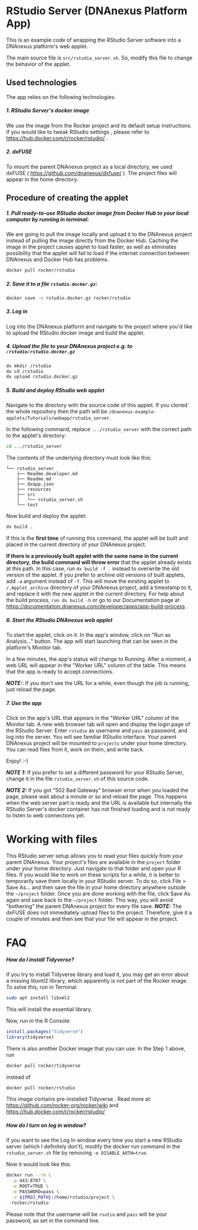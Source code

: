 <!-- dx-header -->
# RStudio Server (DNAnexus Platform App)

This is an example code of wrapping the RStudio Server software into a DNAnexus platform's web applet.

The main source file is `src/rstudio_server.sh`. So, modify this file to change the behavior of the applet.

## Used technologies
The app relies on the following technologies:
##### 1. RStudio Server's docker image 
We use the image from the Rocker project and its default setup instructions. If you would like to tweak RStudio settings , please refer to https://hub.docker.com/r/rocker/rstudio/ .

##### 2. dxFUSE
To mount the parent DNAnexus project as a local directory, we used dxFUSE ( https://github.com/dnanexus/dxfuse/ ). The project files will appear in the home directory. 

<!-- /dx-header -->

<!-- Insert a description of your app here -->
## Procedure of creating the applet


##### 1. Pull ready-to-use RStudio docker image from Docker Hub to your local computer by running in terminal:
We are going to pull the image locally and upload it to the DNAnexus project instead of pulling the image directly from the Docker Hub. Caching the image in the project causes applet to load faster, as well as eliminates possibility that the applet will fail to load if the internet connection between DNAnexus and Docker Hub has problems.
 
```bash
docker pull rocker/rstudio
```


##### 2. Save it to a file `rstudio.docker.gz`:
```bash
docker save -o rstudio.docker.gz rocker/rstudio
```


##### 3. Log in
Log into the DNAnexus platform and navigate to the project where you'd like to upload the RStudio docker image and build the applet.


##### 4. Upload the file to your DNAnexus project e.g. to `/rstudio/rstudio.docker.gz`
```bash
dx mkdir /rstudio
dx cd /rstudio
dx upload rstudio.docker.gz
```


##### 5. Build and deploy RStudio web applet

Navigate to the directory with the source code of this applet. If you cloned the whole repository then the path will be `/dnanexus-example-applets/Tutorials/webapp/rstudio_server`.

In the following command, replace `.../rstudio_server` with the correct path to the applet's directory:
```bash
cd .../rstudio_server
```

The contents of the underlying directory must look like this:
```
└── rstudio_server
    ├── Readme.developer.md
    ├── Readme.md
    ├── dxapp.json
    ├── resources
    ├── src
    │   └── rstudio_server.sh
    └── test
```

Now build and deploy the applet:
```bash
dx build .
```

If this is the **first time** of running this command, the applet will be built and placed in the current directory of your DNAnexus project.

**If there is a previously built applet with the same name in the current directory, the build command will throw error** that the applet already exists at this path. In this case, run `dx build -f .` instead to overwrite the old version of the applet. If you prefer to archive old versions of built applets, add `-a` argument instead of `-f`. This will move the existing applet to `/.Applet_archive` directory of your DNAnexus project, add a timestamp to it, and replace it with the new applet in the current directory. For help about the build process, `run dx build -h` or go to our Documentation page at https://documentation.dnanexus.com/developer/apps/app-build-process .


##### 6. Start the RStudio DNAnexus web applet
To start the applet, click on it. In the app's window, click on "Run as Analysis…" button. The app will start launching that can be seen in the platform's Monitor tab.

In a few minutes, the app's status will change to Running. After a moment, a web URL will appear in the "Worker URL" column of the table. This means that the app is ready to accept connections.

**_NOTE:_**: If you don't see the URL for a while, even though the job is running, just reload the page.


##### 7. Use the app
Click on the app's URL that appears in the "Worker URL" column of the Monitor tab. A new  web browser tab will open and display the login page of the RStudio Server. Enter `rstudio` as username and `pass` as password, and log into the server. You will see familiar RStudio interface. Your parent DNAnexus project will be mounted to `projects` under your home directory. You can read files from it, work on them, and write back.

Enjoy! :-)

**_NOTE 1:_** If you prefer to set a different password for your RStudio Server, change it in the file `rstudio_server.sh` of this source code.

**_NOTE 2:_** If you got "502 Bad Gateway" browser error when you loaded the page, please wait about a minute or so and reload the page. This happens when the web server part is ready and the URL is available but internally the RStudio Server's docker container has not finished loading and is not ready to listen to web connections yet.




# Working with files
This RStudio server setup allows you to read your files quickly from your parent DNAnexus. Your project's files are available in the  `project` folder under your home directory. Just navigate to that folder and open your R files. If you would like to work on these scripts for a while, it is better to temporarily save them locally in your RStudio server. To do so, click File > Save As... and then save the file in your home directory anywhere outside the `~/project` folder. Once you are done working with the file, click Save As again and save back to the `~/project` folder. This way, you will avoid "bothering" the parent DNAnexus project for every file save. 
**_NOTE:_** The dxFUSE does not immediately upload files to the project. Therefore, give it a couple of minutes and then see that your file will appear in the project.


# FAQ
##### How do I install Tidyverse?
If you try to install Tidyverse library and load it, you may get an error about a missing libxml2 library, which apparently is not part of the Rocker image. To solve this, run in Terminal:
```bash
sudo apt install libxml2
```
This will install the essential library.

Now, run in the R Console:
```R
install.packages("tidyverse")
library(tidyverse)
```

There is also another Docker image that you can use. In the Step 1 above, run
```bash
docker pull rocker/tidyverse
```
instead of
```bash
docker pull rocker/rstudio
```
This image contains pre-installed Tidyverse . Read more at:
https://github.com/rocker-org/rocker/wiki and https://hub.docker.com/r/rocker/rstudio/

##### How do I turn on log in window?
If you want to see the Log In window every time you start a new RStudio server (which I definitely don't), modify the docker run command in the `rstudio_server.sh` file by removing `-e DISABLE_AUTH=true`.

Now it would look like this:
```bash
docker run --rm \
  -p 443:8787 \
  -e ROOT=TRUE \
  -e PASSWORD=pass \
  -v ${PROJ_PATH}:/home/rstudio/project \
  rocker/rstudio
```
Please note that the username will be `rsutio` and `pass` will be your password, as set in the command line. 

